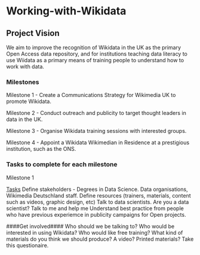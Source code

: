 # Working-with-Wikidata

## Project Vision

We aim to improve the recognition of Wikidata in the UK as the primary Open Access data repository, and for institutions teaching data
literacy to use Wiidata as a primary means of training people to understand how to work with data.

### Milestones

Milestone 1 - Create a Communications Strategy for Wikimedia UK to promote Wikidata.

Milestone 2 - Conduct outreach and publicity to target thought leaders in data in the UK.

Milestone 3 - Organise Wikidata training sessions with interested groups.

Milestone 4 - Appoint a Wikidata Wikimedian in Residence at a prestigious institution, such as the ONS.

### Tasks to complete for each milestone

Milestone 1

<u>Tasks</u>
Define stakeholders - Degrees in Data Science. Data organisations, Wikimedia Deutschland staff.
Define resources (trainers, materials, content such as videos, graphic design, etc)
Talk to data scientists. Are you a data scientist? Talk to me and help me 
Understand best practice from people who have previous experiemce in publicity campaigns for Open projects.

####Get involved####
Who should we be talking to? Who would be interested in using Wikidata? Who would like free training?
What kind of materials do you think we should produce? A video? Printed materials?
Take this questionaire.




